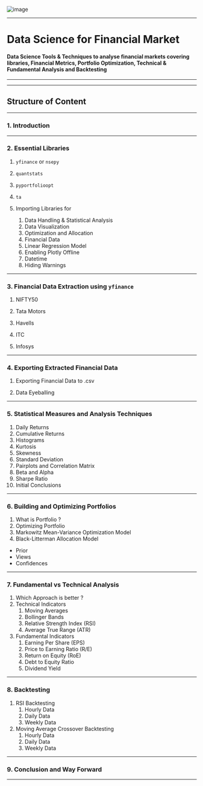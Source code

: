 ![image](https://user-images.githubusercontent.com/114581035/229331925-f56f087e-a6d6-4dbc-9aba-339b1b0d0ca2.png)

---
# Data Science for Financial Market
#### Data Science Tools &amp; Techniques to analyse financial markets covering libraries, Financial Metrics, Portfolio Optimization, Technical &amp; Fundamental Analysis and Backtesting
---

---
## Structure of Content

---

### 1. Introduction
---
### 2. Essential Libraries
1. `yfinance` or `nsepy`

2. `quantstats`

3. `pyportfolioopt`

4. `ta`

5. Importing Libraries for
   1. Data Handling & Statistical Analysis
   2. Data Visualization
   3. Optimization and Allocation
   4. Financial Data
   5. Linear Regression Model
   6. Enabling Plotly Offline
   7. Datetime
   8. Hiding Warnings
---
### 3. Financial Data Extraction using `yfinance`
1. NIFTY50

2. Tata Motors

3. Havells

4. ITC

5. Infosys
---
### 4. Exporting Extracted Financial Data

1. Exporting Financial Data to .csv

2. Data Eyeballing
---
### 5. Statistical Measures and Analysis Techniques
1. Daily Returns
2. Cumulative Returns
3. Histograms
4. Kurtosis
5. Skewness
6. Standard Deviation
7. Pairplots and Correlation Matrix
8. Beta and Alpha
9. Sharpe Ratio
10. Initial Conclusions
---
### 6. Building and Optimizing Portfolios
1. What is Portfolio ?
2. Optimizing Portfolio
3. Markowitz Mean-Variance Optimization Model
4. Black-Litterman Allocation Model
- Prior
- Views
- Confidences
---
### 7. Fundamental vs Technical Analysis
1. Which Approach is better ?
2. Technical Indicators
    1. Moving Averages
    2. Bollinger Bands
    3. Relative Strength Index (RSI)
    4. Average True Range (ATR)
3. Fundamental Indicators
    1. Earning Per Share (EPS)
    2. Price to Earning Ratio (R/E)
    3. Return on Equity (RoE)
    4. Debt to Equity Ratio
    5. Dividend Yield
---
### 8. Backtesting
1. RSI Backtesting
    1. Hourly Data
    2. Daily Data
    3. Weekly Data
2. Moving Average Crossover Backtesting
    1. Hourly Data
    2. Daily Data
    3. Weekly Data
---
### 9. Conclusion and Way Forward
--- 
